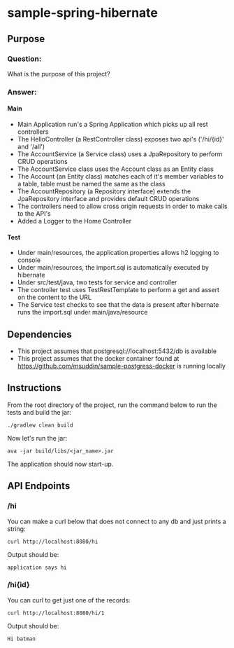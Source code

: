 # sample-spring-hibernate

## Purpose

### Question:
What is the purpose of this project?

### Answer:
#### Main
* Main Application run's a Spring Application which picks up all rest controllers
* The HelloController (a RestController class) exposes two api's ('/hi/{id}' and '/all')
* The AccountService (a Service class) uses a JpaRepository to perform CRUD operations
* The AccountService class uses the Account class as an Entity class
* The Account (an Entity class) matches each of it's member variables to a table, table must be named the same as the class
* The AccountRepository (a Repository interface) extends the JpaRepository interface and provides default CRUD operations
* The controllers need to allow cross origin requests in order to make calls to the API's
* Added a Logger to the Home Controller

#### Test
* Under main/resources, the application.properties allows h2 logging to console
* Under main/resources, the import.sql is automatically executed by hibernate
* Under src/test/java, two tests for service and controller
* The controller test uses TestRestTemplate to perform a get and assert on the content to the URL
* The Service test checks to see that the data is present after hibernate runs the import.sql under main/java/resource

## Dependencies
* This project assumes that postgresql://localhost:5432/db is available
* This project assumes that the docker container found at https://github.com/msuddin/sample-postgress-docker is running locally

## Instructions
From the root directory of the project, run the command below to run the tests and build the jar:
```
./gradlew clean build
```
Now let's run the jar:
```
ava -jar build/libs/<jar_name>.jar
```
The application should now start-up.

## API Endpoints
### /hi
You can make a curl below that does not connect to any db and just prints a string:
```
curl http://localhost:8080/hi
```
Output should be:
```
application says hi
```
### /hi{id}
You can curl to get just one of the records:
```
curl http://localhost:8080/hi/1
```
Output should be:
```
Hi batman
```
